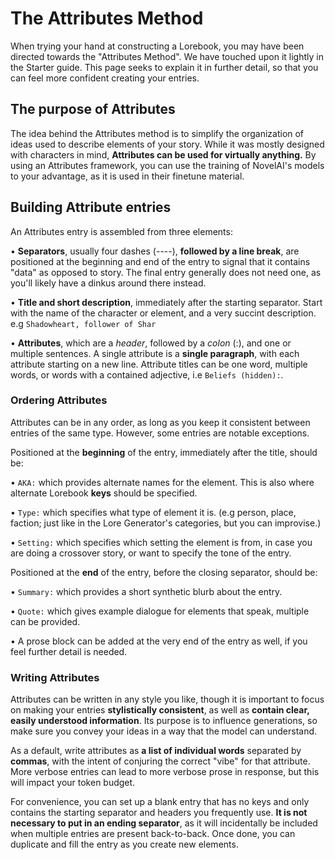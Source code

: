 # The Attributes Method

When trying your hand at constructing a Lorebook, you may have been directed towards the "Attributes Method". We have touched upon it lightly in the Starter guide. This page seeks to explain it in further detail, so that you can feel more confident creating your entries.

## The purpose of Attributes

The idea behind the Attributes method is to simplify the organization of ideas used to describe elements of your story. While it was mostly designed with characters in mind, **Attributes can be used for virtually anything.** By using an Attributes framework, you can use the training of NovelAI's models to your advantage, as it is used in their finetune material.

## Building Attribute entries

An Attributes entry is assembled from three elements:

• **Separators**, usually four dashes (----), **followed by a line break**, are positioned at the beginning and end of the entry to signal that it contains "data" as opposed to story. The final entry generally does not need one, as you'll likely have a dinkus around there instead.

• **Title and short description**, immediately after the starting separator. Start with the name of the character or element, and a very succint description. e.g `Shadowheart, follower of Shar`

• **Attributes**, which are a *header*, followed by a *colon* (:), and one or multiple sentences. A single attribute is a **single paragraph**, with each attribute starting on a new line. Attribute titles can be one word, multiple words, or words with a contained adjective, i.e `Beliefs (hidden):`.

### Ordering Attributes

Attributes can be in any order, as long as you keep it consistent between entries of the same type. However, some entries are notable exceptions.

Positioned at the **beginning** of the entry, immediately after the title, should be:

• `AKA:` which provides alternate names for the element. This is also where alternate Lorebook **keys** should be specified.

• `Type:` which specifies what type of element it is. (e.g person, place, faction; just like in the Lore Generator's categories, but you can improvise.)

• `Setting:` which specifies which setting the element is from, in case you are doing a crossover story, or want to specify the tone of the entry.

Positioned at the **end** of the entry, before the closing separator, should be:

• `Summary:` which provides a short synthetic blurb about the entry.

• `Quote:` which gives example dialogue for elements that speak, multiple can be provided.

• A prose block can be added at the very end of the entry as well, if you feel further detail is needed.

### Writing Attributes

Attributes can be written in any style you like, though it is important to focus on making your entries **stylistically consistent**, as well as **contain clear, easily understood information**. Its purpose is to influence generations, so make sure you convey your ideas in a way that the model can understand.

As a default, write attributes as **a list of individual words** separated by **commas**, with the intent of conjuring the correct "vibe" for that attribute. More verbose entries can lead to more verbose prose in response, but this will impact your token budget.

For convenience, you can set up a blank entry that has no keys and only contains the starting separator and headers you frequently use. **It is not necessary to put in an ending separator**, as it will incidentally be included when multiple entries are present back-to-back. Once done, you can duplicate and fill the entry as you create new elements.
